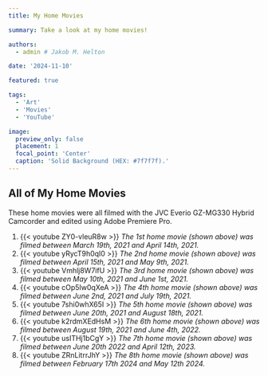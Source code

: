 ```yaml
---
title: My Home Movies

summary: Take a look at my home movies!

authors:
  - admin # Jakob M. Helton

date: '2024-11-10'

featured: true

tags:
  - 'Art'
  - 'Movies'
  - 'YouTube'

image:
  preview_only: false
  placement: 1
  focal_point: 'Center'
  caption: 'Solid Background (HEX: #7f7f7f).'
---
```


## All of My Home Movies

These home movies were all filmed with the JVC Everio GZ-MG330 Hybrid Camcorder and edited using Adobe Premiere Pro. 

1. {{< youtube ZY0-vleuR8w >}} _The 1st home movie (shown above) was filmed between March 19th, 2021 and April 14th, 2021._
2. {{< youtube yRycT9h0qI0 >}} _The 2nd home movie (shown above) was filmed between April 15th, 2021 and May 9th, 2021._
3. {{< youtube Vmhlj8W7ifU >}} _The 3rd home movie (shown above) was filmed between May 10th, 2021 and June 1st, 2021._
4. {{< youtube cOp5Iw0qXeA >}} _The 4th home movie (shown above) was filmed between June 2nd, 2021 and July 19th, 2021._
5. {{< youtube 7shi0whX65I >}} _The 5th home movie (shown above) was filmed between June 20th, 2021 and August 18th, 2021._
6. {{< youtube k2rdmXEdHsM >}} _The 6th home movie (shown above) was filmed between August 19th, 2021 and June 4th, 2022._
7. {{< youtube usITHj1bCgY >}} _The 7th home movie (shown above) was filmed between June 20th 2022 and April 12th, 2023._
8. {{< youtube ZRnLitrrJhY >}} _The 8th home movie (shown above) was filmed between February 17th 2024 and May 12th 2024._

